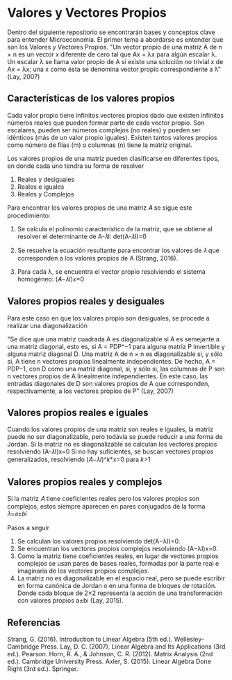 # Valores y Vectores Propios
Dentro del siguiente repositorio se encontrarán bases y conceptos clave para entender Microeconomía. El primer tema a abordarse es entender que son los Valores y Vectores Propios.
"Un vector propio de una matriz A de n × n es un vector x diferente de cero tal que Ax = λx para algún escalar λ. Un escalar λ se llama valor propio de A si existe una solución no trivial x de Ax = λx; una x como ésta se denomina vector propio correspondiente a λ" (Lay, 2007)

## Características de los valores propios
Cada valor propio tiene infinitos vectores propios dado que existen infinitos números reales que pueden formar parte de cada vector propio. 
Son escalares, pueden ser números complejos (no reales) y pueden ser idénticos (más de un valor propio iguales). 
Existen tantos valores propios como número de filas (m) o columnas (n) tiene la matriz original. 

Los valores propios de una matriz pueden clasificarse en diferentes tipos, en donde cada uno tendra su forma de resolver
1. Reales y desiguales
2. Reales e iguales
3. Reales y Complejos

Para encontrar los valores propios de una matriz 𝐴 se sigue este procedimiento:
1. Se calcula el polinomio característico de la matriz, que se obtiene al resolver el determinante de 
A-𝜆I:
    det(A-𝜆I)=0

2. Se resuelve la ecuación resultante para encontrar los valores de 𝜆 que corresponden a los valores propios de A (Strang, 2016).

3. Para cada λ, se encuentra el vector propio resolviendo el sistema homogéneo:
(𝐴−𝜆𝐼)𝑥=0

## Valores propios reales y desiguales
Para este caso en que los valores propio son desiguales, se procede a realizar una diagonalización

"Se dice que una matriz cuadrada A es diagonalizable si A es semejante a una matriz diagonal, esto es, si A = PDP^−1 para alguna matriz P invertible y alguna matriz diagonal D. 
Una matriz A de n × n es diagonalizable si, y sólo si, A tiene n vectores propios linealmente independientes. De hecho, A = PDP−1, con D como una matriz diagonal, si, y sólo si, las columnas de P son n vectores propios de A linealmente independientes. En este caso, las entradas diagonales de D son valores propios de A que corresponden, respectivamente, a los vectores propios de P" (Lay, 2007)

## Valores propios reales e iguales
Cuando los valores propios de una matriz son reales e iguales, la matriz puede no ser diagonalizable, pero todavía se puede reducir a una forma de Jordan.
Si la matriz no es diagonalizable se calculan los vectores propios resolviendo (A-𝜆I)x=0 
Si no hay suficientes, se buscan vectores propios generalizados, resolviendo (𝐴−𝜆𝐼)^𝑘*𝑥=0 para 𝑘>1

## Valores propios reales y complejos
Si la matriz 𝐴 tiene coeficientes reales pero los valores propios son complejos, estos siempre aparecen en pares conjugados de la forma 𝜆=𝑎±𝑏𝑖

Pasos a seguir
1. Se calculan los valores propios resolviendo det(A−λI)=0.
2. Se encuentran los vectores propios complejos resolviendo (A−λI)x=0.
3. Como la matriz tiene coeficientes reales, en lugar de vectores propios complejos se usan pares de bases reales, formadas por la parte real e imaginaria de los vectores propios complejos.
4. La matriz no es diagonalizable en el espacio real, pero se puede escribir en forma canónica de Jordan o en una forma de bloques de rotación. Donde cada bloque de  2×2 representa la acción de una transformación con valores propios a±bi (Lay, 2015).

## Referencias
Strang, G. (2016). Introduction to Linear Algebra (5th ed.). Wellesley-Cambridge Press.
Lay, D. C. (2007). Linear Algebra and Its Applications (3rd ed.). Pearson.
Horn, R. A., & Johnson, C. R. (2012). Matrix Analysis (2nd ed.). Cambridge University Press.
Axler, S. (2015). Linear Algebra Done Right (3rd ed.). Springer.
